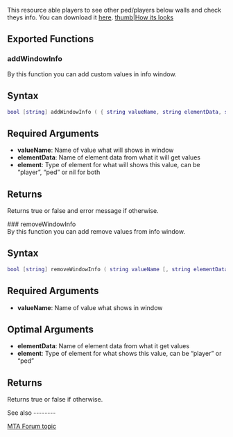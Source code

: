 This resource able players to see other ped/players below walls and check theys info. You can download it [here](http://community.multitheftauto.com/index.php?p=resources&s=details&id=2074).
[thumb|How its looks](/docs/image-dvision.png.md "wikilink")

Exported Functions
------------------

### addWindowInfo

<section name="Client" class="client" show="true">
By this function you can add custom values in info window.

Syntax
------

``` lua
bool [string] addWindowInfo ( { string valueName, string elementData, string/nil element, [ { table childValue1, table childValue2, ...} ] } )
```

Required Arguments
------------------

-   **valueName**: Name of value what will shows in window
-   **elementData**: Name of element data from what it will get values
-   **element**: Type of element for what will shows this value, can be “player”, “ped” or nil for both

Returns
-------

Returns true or false and error message if otherwise.

</section>
### removeWindowInfo

<section name="Client" class="client" show="true">
By this function you can add remove values from info window.

Syntax
------

``` lua
bool [string] removeWindowInfo ( string valueName [, string elementData, string element ] )
```

Required Arguments
------------------

-   **valueName**: Name of value what shows in window

Optimal Arguments
-----------------

-   **elementData**: Name of element data from what it get values
-   **element**: Type of element for what shows this value, can be “player” or “ped”

Returns
-------

Returns true or false if otherwise.

</section>
See also
--------

[MTA Forum topic](http://forum.mtasa.com/viewtopic.php?f=108&t=32886&p=345513#p345513)
